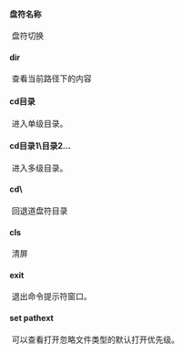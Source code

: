 #### 盘符名称

​	盘符切换

#### dir

​	查看当前路径下的内容

#### cd目录

​	进入单级目录。

#### cd目录1\目录2\...

​	进入多级目录。

#### cd\

​	回退道盘符目录

#### cls

​	清屏

#### exit

​	退出命令提示符窗口。

#### set pathext

​	可以查看打开忽略文件类型的默认打开优先级。